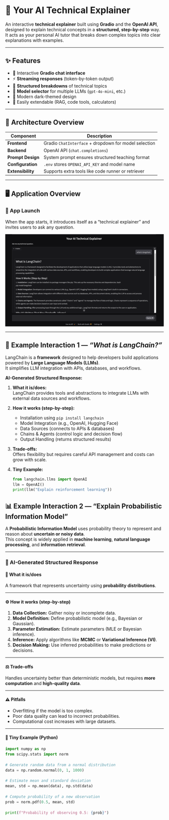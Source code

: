 # 🤖 Your AI Technical Explainer

An interactive **technical explainer** built using **Gradio** and the **OpenAI API**, designed to explain technical concepts in a **structured, step-by-step** way.  
It acts as your personal AI tutor that breaks down complex topics into clear explanations with examples.

---

## ✨ Features

- 💬 Interactive **Gradio chat interface**
- ⚡ **Streaming responses** (token-by-token output)
- 🧱 **Structured breakdowns** of technical topics
- 🔁 **Model selector** for multiple LLMs (`gpt-4o-mini`, etc.)
- 🎨 Modern dark-themed design
- 🧩 Easily extendable (RAG, code tools, calculators)

---

## 🧱 Architecture Overview

| Component | Description |
|------------|--------------|
| **Frontend** | Gradio `ChatInterface` + dropdown for model selection |
| **Backend** | OpenAI API (`chat.completions`) |
| **Prompt Design** | System prompt ensures structured teaching format |
| **Configuration** | `.env` stores `OPENAI_API_KEY` and model name |
| **Extensibility** | Supports extra tools like code runner or retriever |

---

## 🖥️ Application Overview

### 🏁 App Launch  
When the app starts, it introduces itself as a “technical explainer” and invites users to ask any question.

![App Launch](AI%20Techinical%20Explainer%20Result1.png)

---

## 🧠 Example Interaction 1 — *“What is LangChain?”*

LangChain is a **framework** designed to help developers build applications powered by **Large Language Models (LLMs)**.  
It simplifies LLM integration with APIs, databases, and workflows.

**AI-Generated Structured Response:**

1. **What it is/does:**  
   LangChain provides tools and abstractions to integrate LLMs with external data sources and workflows.

2. **How it works (step-by-step):**  
   - Installation using `pip install langchain`  
   - Model Integration (e.g., OpenAI, Hugging Face)  
   - Data Sources (connects to APIs & databases)  
   - Chains & Agents (control logic and decision flow)  
   - Output Handling (returns structured results)

3. **Trade-offs:**  
   Offers flexibility but requires careful API management and costs can grow with scale.

4. **Tiny Example:**  
   ```python
   from langchain.llms import OpenAI
   llm = OpenAI()
   print(llm("Explain reinforcement learning"))

## 📊 Example Interaction 2 — “Explain Probabilistic Information Model”

A **Probabilistic Information Model** uses probability theory to represent and reason about **uncertain or noisy data**.  
This concept is widely applied in **machine learning**, **natural language processing**, and **information retrieval**.

---

### 🧠 AI-Generated Structured Response

#### 🧩 What it is/does  
A framework that represents uncertainty using **probability distributions**.

---

#### ⚙️ How it works (step-by-step)
1. **Data Collection:** Gather noisy or incomplete data.  
2. **Model Definition:** Define probabilistic model (e.g., Bayesian or Gaussian).  
3. **Parameter Estimation:** Estimate parameters (MLE or Bayesian inference).  
4. **Inference:** Apply algorithms like **MCMC** or **Variational Inference (VI)**.  
5. **Decision Making:** Use inferred probabilities to make predictions or decisions.  

---

#### ⚖️ Trade-offs  
Handles uncertainty better than deterministic models, but requires **more computation** and **high-quality data**.

---

#### ⚠️ Pitfalls  
- Overfitting if the model is too complex.  
- Poor data quality can lead to incorrect probabilities.  
- Computational cost increases with large datasets.  

---

#### 🧮 Tiny Example (Python)

```python
import numpy as np
from scipy.stats import norm

# Generate random data from a normal distribution
data = np.random.normal(0, 1, 1000)

# Estimate mean and standard deviation
mean, std = np.mean(data), np.std(data)

# Compute probability of a new observation
prob = norm.pdf(0.5, mean, std)

print(f"Probability of observing 0.5: {prob}")

